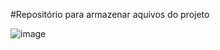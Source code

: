#Repositório para armazenar aquivos do projeto 

![image](https://github.com/VictorRavani/RFID_CONTROL_ACCESS/assets/101602056/4c7900d9-ae80-49b8-a34b-8a3a62a26ed5)

